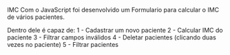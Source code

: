IMC
Com o JavaScript foi desenvolvido um Formulario para calcular o IMC de vários pacientes.

Dentro dele é capaz de:
1 - Cadastrar um novo paciente
2 - Calcular IMC do paciente
3 - Filtrar campos inválidos
4 - Deletar pacientes (clicando duas vezes no paciente)
5 - Filtrar pacientes
